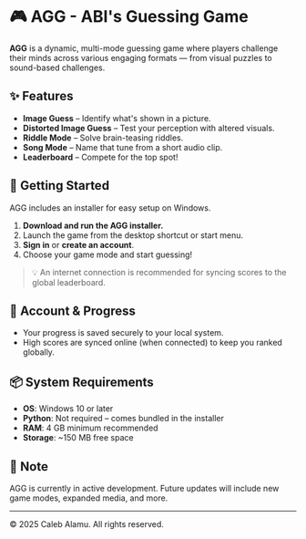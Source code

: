 # 🎮 AGG - ABI's Guessing Game

**AGG** is a dynamic, multi-mode guessing game where players challenge their minds across various engaging formats — from visual puzzles to sound-based challenges.

## ✨ Features

- **Image Guess** – Identify what's shown in a picture.
- **Distorted Image Guess** – Test your perception with altered visuals.
- **Riddle Mode** – Solve brain-teasing riddles.
- **Song Mode** – Name that tune from a short audio clip.
- **Leaderboard** – Compete for the top spot!

## 🚀 Getting Started

AGG includes an installer for easy setup on Windows.

1. **Download and run the AGG installer.**
2. Launch the game from the desktop shortcut or start menu.
3. **Sign in** or **create an account**.
4. Choose your game mode and start guessing!

> 💡 An internet connection is recommended for syncing scores to the global leaderboard.

## 🔐 Account & Progress

- Your progress is saved securely to your local system.
- High scores are synced online (when connected) to keep you ranked globally.

## 📦 System Requirements

- **OS**: Windows 10 or later
- **Python**: Not required – comes bundled in the installer
- **RAM**: 4 GB minimum recommended
- **Storage**: ~150 MB free space

## 📌 Note

AGG is currently in active development. Future updates will include new game modes, expanded media, and more.

---

© 2025 Caleb Alamu. All rights reserved.
